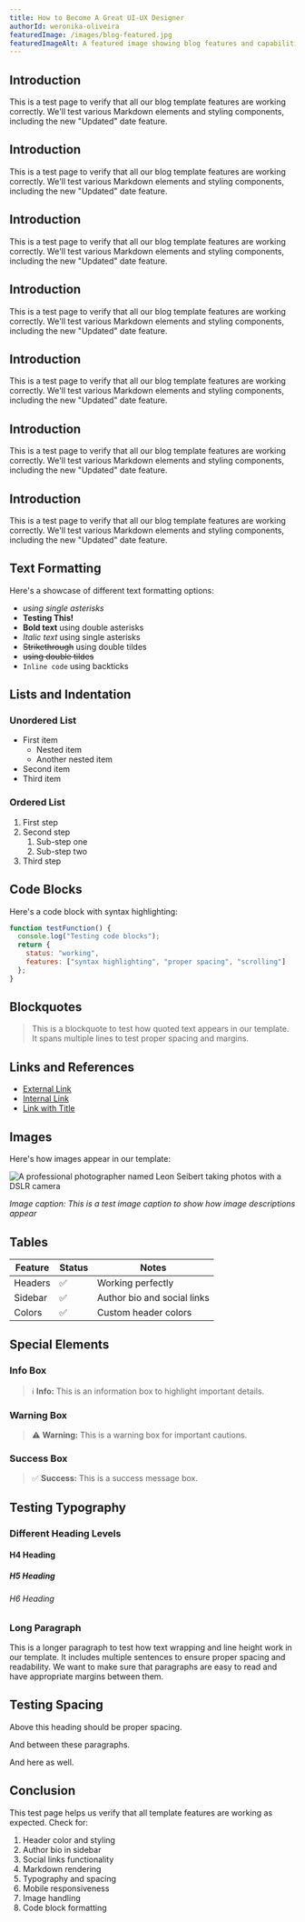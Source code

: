```yaml
---
title: How to Become A Great UI-UX Designer
authorId: weronika-oliveira
featuredImage: /images/blog-featured.jpg
featuredImageAlt: A featured image showing blog features and capabilities
---
```


## Introduction

This is a test page to verify that all our blog template features are working correctly. We'll test various Markdown elements and styling components, including the new "Updated" date feature.

## Introduction

This is a test page to verify that all our blog template features are working correctly. We'll test various Markdown elements and styling components, including the new "Updated" date feature.

## Introduction

This is a test page to verify that all our blog template features are working correctly. We'll test various Markdown elements and styling components, including the new "Updated" date feature.

## Introduction

This is a test page to verify that all our blog template features are working correctly. We'll test various Markdown elements and styling components, including the new "Updated" date feature.

## Introduction

This is a test page to verify that all our blog template features are working correctly. We'll test various Markdown elements and styling components, including the new "Updated" date feature.

## Introduction

This is a test page to verify that all our blog template features are working correctly. We'll test various Markdown elements and styling components, including the new "Updated" date feature.

## Introduction

This is a test page to verify that all our blog template features are working correctly. We'll test various Markdown elements and styling components, including the new "Updated" date feature.


## Text Formatting

Here's a showcase of different text formatting options:

- *using single asterisks*
- **Testing This!**
- **Bold text** using double asterisks
- *Italic text* using single asterisks
- ~~Strikethrough~~ using double tildes
- ~~using double tildes~~
- `Inline code` using backticks

## Lists and Indentation

### Unordered List
- First item
  - Nested item
  - Another nested item
- Second item
- Third item

### Ordered List
1. First step
2. Second step
   1. Sub-step one
   2. Sub-step two
3. Third step

## Code Blocks

Here's a code block with syntax highlighting:

```javascript
function testFunction() {
  console.log("Testing code blocks");
  return {
    status: "working",
    features: ["syntax highlighting", "proper spacing", "scrolling"]
  };
}
```

## Blockquotes

> This is a blockquote to test how quoted text appears in our template.
> It spans multiple lines to test proper spacing and margins.

## Links and References

- [External Link](https://example.com)
- [Internal Link](/blog)
- [Link with Title](https://example.com "Hover over me!")

## Images

Here's how images appear in our template:

![A professional photographer named Leon Seibert taking photos with a DSLR camera](/images/leon-seibert.jpg)

*Image caption: This is a test image caption to show how image descriptions appear*

## Tables

| Feature | Status | Notes |
|---------|--------|-------|
| Headers | ✅ | Working perfectly |
| Sidebar | ✅ | Author bio and social links |
| Colors | ✅ | Custom header colors |

## Special Elements

### Info Box
> ℹ️ **Info:** This is an information box to highlight important details.

### Warning Box
> ⚠️ **Warning:** This is a warning box for important cautions.

### Success Box
> ✅ **Success:** This is a success message box.

## Testing Typography

### Different Heading Levels
#### H4 Heading
##### H5 Heading
###### H6 Heading

### Long Paragraph
This is a longer paragraph to test how text wrapping and line height work in our template. It includes multiple sentences to ensure proper spacing and readability. We want to make sure that paragraphs are easy to read and have appropriate margins between them.

## Testing Spacing

Above this heading should be proper spacing.

And between these paragraphs.

And here as well.

## Conclusion

This test page helps us verify that all template features are working as expected. Check for:

1. Header color and styling
2. Author bio in sidebar
3. Social links functionality
4. Markdown rendering
5. Typography and spacing
6. Mobile responsiveness
7. Image handling
8. Code block formatting 